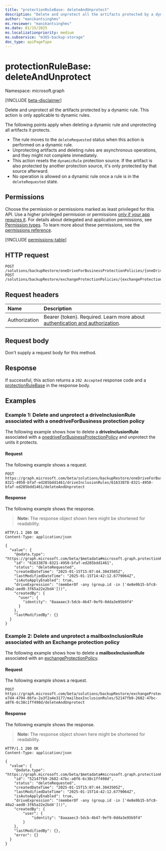 ```yaml
---
title: "protectionRuleBase: deleteAndUnprotect"
description: "Delete and unprotect all the artifacts protected by a dynamic rule."
author: "manikantsinghms"
ms.reviewer: "manikantsinghms"
ms.date: 01/15/2025
ms.localizationpriority: medium
ms.subservice: "m365-backup-storage"
doc_type: apiPageType
---
```


# protectionRuleBase: deleteAndUnprotect

Namespace: microsoft.graph

[!INCLUDE [beta-disclaimer](../../includes/beta-disclaimer.md)]

Delete and unprotect all the artifacts protected by a dynamic rule. This action is only applicable to dynamic rules.

The following points apply when deleting a dynamic rule and unprotecting all artifacts it protects.
- The rule moves to the `deleteRequested` status when this action is performed on a dynamic rule.
- Unprotecting artifacts and deleting rules are asynchronous operations, and they might not complete immediately. 
- This action resets the `dynamicRule` protection source. If the artifact is also protected by another protection source, it's only protected by that source afterward.
- No operation is allowed on a dynamic rule once a rule is in the `deleteRequested` state.

## Permissions

Choose the permission or permissions marked as least privileged for this API. Use a higher privileged permission or permissions [only if your app requires it](/graph/permissions-overview#best-practices-for-using-microsoft-graph-permissions). For details about delegated and application permissions, see [Permission types](/graph/permissions-overview#permission-types). To learn more about these permissions, see the [permissions reference](/graph/permissions-reference).

<!-- {
  "blockType": "permissions",
  "name": "protectionrulebase-deleteandunprotect-permissions"
}
-->
[!INCLUDE [permissions-table](../includes/permissions/protectionrulebase-deleteandunprotect-permissions.md)]

## HTTP request

<!-- {
  "blockType": "ignored"
}
-->
``` http
POST /solutions/backupRestore/oneDriveForBusinessProtectionPolicies/{oneDriveForBusinessProtectionPolicyId}/driveInclusionRules/{driveProtectionRuleId}/deleteAndUnprotect
POST /solutions/backupRestore/exchangeProtectionPolicies/{exchangeProtectionPolicyId}/mailboxInclusionRules/{mailboxProtectionRuleId}/deleteAndUnprotect
```

## Request headers

|Name|Description|
|:---|:---|
|Authorization|Bearer {token}. Required. Learn more about [authentication and authorization](/graph/auth/auth-concepts).|

## Request body

Don't supply a request body for this method.

## Response

If successful, this action returns a `202 Accepted` response code and a [protectionRuleBase](../resources/protectionrulebase.md) in the response body.

## Examples

### Example 1: Delete and unprotect a driveInclusionRule associated with a onedriveForBusiness protection policy

The following example shows how to delete a **driveInclusionRule** associated with a [onedriveForBusinessProtectionPolicy](../resources/onedriveforbusinessprotectionpolicy.md) and unprotect the units it protects.

#### Request

The following example shows a request.
<!-- {
  "blockType": "request",
  "name": "driveprotectionrulethis.deleteandunprotect"
}
-->
``` http
POST https://graph.microsoft.com/beta/solutions/backupRestore/oneDriveForBusinessProtectionPolicies/71633878-8321-4950-bfaf-ed285bdd1461/driveInclusionRules/61633878-8321-4950-bfaf-ed285bdd1461/deleteAndUnprotect
```

#### Response

The following example shows the response.
>**Note:** The response object shown here might be shortened for readability.
<!-- {
  "blockType": "response",
  "truncated": true,
  "@odata.type": "microsoft.graph.protectionRuleBase"
}
-->
``` http
HTTP/1.1 200 OK
Content-Type: application/json

{
  "value": {
    "@odata.type": "https://graph.microsoft.com/beta/$metadata#microsoft.graph.protectionRuleBase",
    "id": "61633878-8321-4950-bfaf-ed285bdd1461",
    "status": "deleteRequested",
    "createdDateTime": "2025-01-15T15:07:44.3043505Z",
    "lastModifiedDateTime": "2025-01-15T14:42:12.6779064Z",
    "isAutoApplyEnabled": true,
    "driveExpression": "(memberOf -any (group.id -in ['4e8e9b15-bfc8-40a2-aed0-3f65a22e2bd4']))",
    "createdBy": {
      "user": {
        "identity": "8aaaaec3-5dcb-4b47-9ef9-0dda3e95b9f4"
      }
    },
    "lastModifiedBy": {}
  }
}
```

### Example 2: Delete and unprotect a mailboxInclusionRule associated with an Exchange protection policy

The following example shows how to delete a **mailboxInclusionRule** associated with an [exchangeProtectionPolicy](../resources/exchangeprotectionpolicy.md).

#### Request

The following example shows a request.
<!-- {
  "blockType": "request",
  "name": "mailboxprotectionrulethis.deleteandunprotect"
}
-->
``` http
POST https://graph.microsoft.com/beta/solutions/backupRestore/exchangeProtectionPolicies/6b0991b9-e7d4-4794-86fa-2a3f2a4e3177/mailboxInclusionRules/52147fb9-2682-47bc-a8f6-6c38c1ff498d/deleteAndUnprotect
```

#### Response

The following example shows the response.
>**Note:** The response object shown here might be shortened for readability.
<!-- {
  "blockType": "response",
  "truncated": true,
  "@odata.type": "microsoft.graph.protectionRuleBase"
}
-->
``` http
HTTP/1.1 200 OK
Content-Type: application/json

{
  "value": {
    "@odata.type": "https://graph.microsoft.com/beta/$metadata#microsoft.graph.protectionRuleBase",
    "id": "52147fb9-2682-47bc-a8f6-6c38c1ff498d",
    "status": "deleteRequested",
    "createdDateTime": "2025-01-15T15:07:44.3043505Z",
    "lastModifiedDateTime": "2025-01-15T14:42:12.6779064Z",
    "isAutoApplyEnabled": true,
    "driveExpression": "(memberOf -any (group.id -in ['4e8e9b15-bfc8-40a2-aed0-3f65a22e2bd4']))",
    "createdBy": {
        "user": {
            "identity": "8aaaaec3-5dcb-4b47-9ef9-0dda3e95b9f4"
        }
    },
    "lastModifiedBy": {},
    "error": {}
  }
}
```